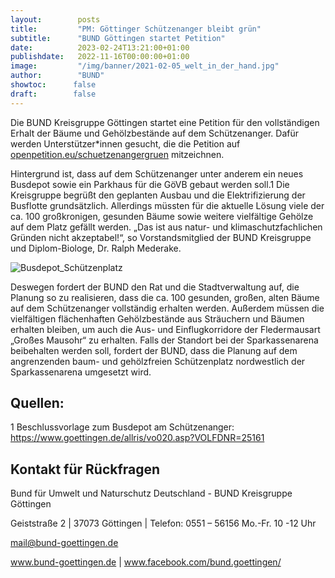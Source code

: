 ```yaml
---
layout:        posts
title:         "PM: Göttinger Schützenanger bleibt grün"
subtitle:      "BUND Göttingen startet Petition"
date:          2023-02-24T13:21:00+01:00
publishdate:   2022-11-16T00:00:00+01:00
image:         "/img/banner/2021-02-05_welt_in_der_hand.jpg"
author:        "BUND"
showtoc:      false
draft:        false
---
```


Die BUND Kreisgruppe Göttingen startet eine Petition für den vollständigen Erhalt der Bäume
und Gehölzbestände auf dem Schützenanger. Dafür werden Unterstützer*innen gesucht, die die
Petition auf [openpetition.eu/schuetzenangergruen](http://openpetition.eu/schuetzenangergruen) mitzeichnen.

Hintergrund ist, dass auf dem Schützenanger unter anderem ein neues Busdepot sowie ein
Parkhaus für die GöVB gebaut werden soll.1 Die Kreisgruppe begrüßt den geplanten Ausbau und
die Elektrifizierung der Busflotte grundsätzlich. Allerdings müssten für die aktuelle Lösung viele
der ca. 100 großkronigen, gesunden Bäume sowie weitere vielfältige Gehölze auf dem Platz
gefällt werden. „Das ist aus natur- und klimaschutzfachlichen Gründen nicht akzeptabel!“, so
Vorstandsmitglied der BUND Kreisgruppe und Diplom-Biologe, Dr. Ralph Mederake.

![Busdepot_Schützenplatz](/img/post/2023-02-24-Busdepot_Schützenplatz_Rampfel.jpg)

Deswegen fordert der BUND den Rat und die Stadtverwaltung auf, die Planung so zu realisieren,
dass die ca. 100 gesunden, großen, alten Bäume auf dem Schützenanger vollständig erhalten
werden. Außerdem müssen die vielfältigen flächenhaften Gehölzbestände aus Sträuchern und
Bäumen erhalten bleiben, um auch die Aus- und Einflugkorridore der Fledermausart „Großes
Mausohr“ zu erhalten. Falls der Standort bei der Sparkassenarena beibehalten werden soll,
fordert der BUND, dass die Planung auf dem angrenzenden baum- und gehölzfreien
Schützenplatz nordwestlich der Sparkassenarena umgesetzt wird.

Quellen:
--------
1 Beschlussvorlage zum Busdepot am Schützenanger: https://www.goettingen.de/allris/vo020.asp?VOLFDNR=25161

Kontakt für Rückfragen
--------

Bund für Umwelt und Naturschutz Deutschland - BUND Kreisgruppe Göttingen

Geiststraße 2 | 37073 Göttingen | Telefon: 0551 – 56156 Mo.-Fr. 10 -12 Uhr

mail@bund-goettingen.de

www.bund-goettingen.de | www.facebook.com/bund.goettingen/

